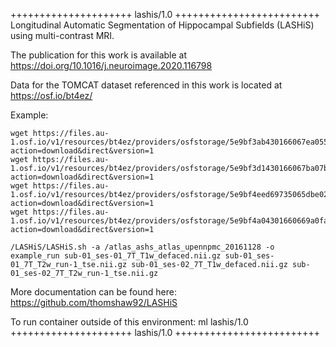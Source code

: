 

+++++++++++++++++++++ lashis/1.0 +++++++++++++++++++++++++
Longitudinal Automatic Segmentation of Hippocampal Subfields (LASHiS) using multi-contrast MRI.

The publication for this work is available at https://doi.org/10.1016/j.neuroimage.2020.116798

Data for the TOMCAT dataset referenced in this work is located at https://osf.io/bt4ez/

Example:
```
wget https://files.au-1.osf.io/v1/resources/bt4ez/providers/osfstorage/5e9bf3ab430166067ea05564?action=download&direct&version=1
wget https://files.au-1.osf.io/v1/resources/bt4ez/providers/osfstorage/5e9bf3d1430166067ba07bff?action=download&direct&version=1
wget https://files.au-1.osf.io/v1/resources/bt4ez/providers/osfstorage/5e9bf4eed69735065dbe02a0?action=download&direct&version=1
wget https://files.au-1.osf.io/v1/resources/bt4ez/providers/osfstorage/5e9bf4a04301660669a0fa44?action=download&direct&version=1

/LASHiS/LASHiS.sh -a /atlas_ashs_atlas_upennpmc_20161128 -o example_run sub-01_ses-01_7T_T1w_defaced.nii.gz sub-01_ses-01_7T_T2w_run-1_tse.nii.gz sub-01_ses-02_7T_T1w_defaced.nii.gz sub-01_ses-02_7T_T2w_run-1_tse.nii.gz
```

More documentation can be found here: https://github.com/thomshaw92/LASHiS

To run container outside of this environment: ml lashis/1.0
+++++++++++++++++++++ lashis/1.0 +++++++++++++++++++++++++


